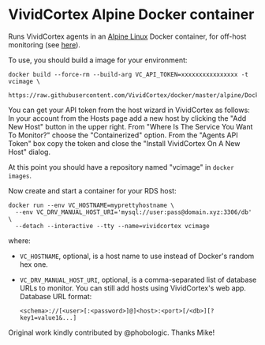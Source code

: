 # VividCortex Alpine Docker container

Runs VividCortex agents in an [Alpine Linux](https://www.alpinelinux.org/) Docker container, for off-host monitoring (see
[here](https://docs.vividcortex.com/getting-started/installing/#off-host-monitoring)).

To use, you should build a image for your environment:

	docker build --force-rm --build-arg VC_API_TOKEN=xxxxxxxxxxxxxxxx -t vcimage \
	  https://raw.githubusercontent.com/VividCortex/docker/master/alpine/Dockerfile

You can get your API token from the host wizard in VividCortex as follows:
In your account from the Hosts page add a new host by clicking the "Add New
Host" button in the upper right. From "Where Is The Service You Want To
Monitor?" choose the "Containerized" option. From the "Agents API Token" box
copy the token and close the "Install VividCortex On A New Host" dialog.

At this point you should have a repository named "vcimage" in `docker images`.

Now create and start a container for your RDS host:

	docker run --env VC_HOSTNAME=myprettyhostname \
	  --env VC_DRV_MANUAL_HOST_URI='mysql://user:pass@domain.xyz:3306/db' \
	  --detach --interactive --tty --name=vividcortex vcimage

where:
* `VC_HOSTNAME`, optional, is a host name to use instead of Docker's random hex one.
* `VC_DRV_MANUAL_HOST_URI`, optional, is a comma-separated list of database URLs to monitor.  You can still add hosts using VividCortex's web app.  Database URL format:

	```
	<schema>://[<user>[:<password>]@]<host>:<port>[/<db>][?key1=value1&...]
	```

Original work kindly contributed by @phobologic. Thanks Mike!
